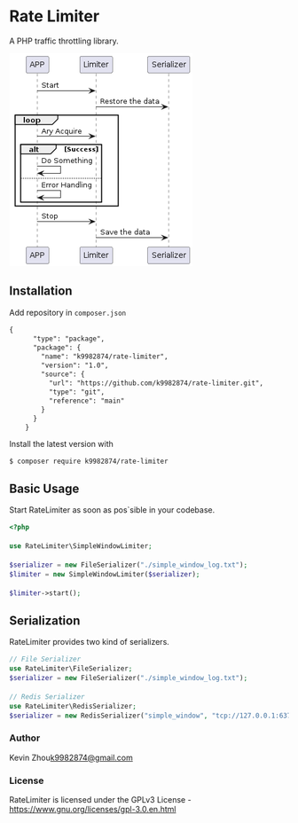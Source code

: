 # Rate Limiter

A PHP traffic throttling library.

![uml](https://raw.githubusercontent.com/k9982874/rate-limiter/main/rate-limiter.plantuml.png)

## Installation

Add repository in `composer.json`

```
{
      "type": "package",
      "package": {
        "name": "k9982874/rate-limiter",
        "version": "1.0",
        "source": {
          "url": "https://github.com/k9982874/rate-limiter.git",
          "type": "git",
          "reference": "main"
        }
      }
    }
```

Install the latest version with

```bash
$ composer require k9982874/rate-limiter
```

## Basic Usage

Start RateLimiter as soon as pos`sible in your codebase.

```php
<?php

use RateLimiter\SimpleWindowLimiter;

$serializer = new FileSerializer("./simple_window_log.txt");
$limiter = new SimpleWindowLimiter($serializer);

$limiter->start();
```

## Serialization

RateLimiter provides two kind of serializers.
```php
// File Serializer
use RateLimiter\FileSerializer;
$serializer = new FileSerializer("./simple_window_log.txt");

// Redis Serializer
use RateLimiter\RedisSerializer;
$serializer = new RedisSerializer("simple_window", "tcp://127.0.0.1:6379");
```

### Author

Kevin Zhou<k9982874@gmail.com>

### License

RateLimiter is licensed under the GPLv3 License - https://www.gnu.org/licenses/gpl-3.0.en.html